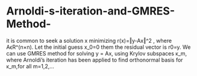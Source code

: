 # Arnoldi-s-iteration-and-GMRES-Method-
it is common to seek a solution x minimizing r(x)=‖y-Ax‖^2 , where AϵR^(n×n). Let the initial guess x_0=0 them the residual vector is r0=y. We can use GMRES method for solving y = Ax, using Krylov subspaces κ_m, where Arnoldi’s iteration has been applied to find orthonormal basis for κ_m,for all m=1,2,…
